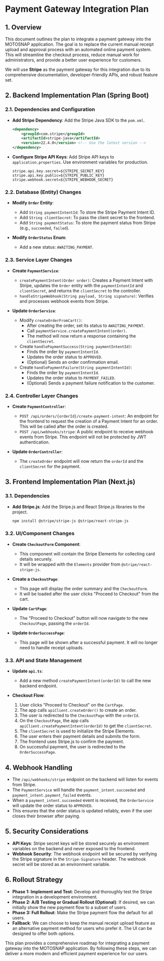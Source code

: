 
# Payment Gateway Integration Plan

## 1. Overview

This document outlines the plan to integrate a payment gateway into the MOTOSNAP application. The goal is to replace the current manual receipt upload and approval process with an automated online payment system. This will streamline the checkout process, reduce manual work for administrators, and provide a better user experience for customers.

We will use **Stripe** as the payment gateway for this integration due to its comprehensive documentation, developer-friendly APIs, and robust feature set.

## 2. Backend Implementation Plan (Spring Boot)

### 2.1. Dependencies and Configuration

*   **Add Stripe Dependency**: Add the Stripe Java SDK to the `pom.xml`.
    ```xml
    <dependency>
        <groupId>com.stripe</groupId>
        <artifactId>stripe-java</artifactId>
        <version>22.4.0</version> <!-- Use the latest version -->
    </dependency>
    ```
*   **Configure Stripe API Keys**: Add Stripe API keys to `application.properties`. Use environment variables for production.
    ```properties
    stripe.api.key.secret=${STRIPE_SECRET_KEY}
    stripe.api.key.public=${STRIPE_PUBLIC_KEY}
    stripe.webhook.secret=${STRIPE_WEBHOOK_SECRET}
    ```

### 2.2. Database (Entity) Changes

*   **Modify `Order` Entity**:
    *   Add `String paymentIntentId`: To store the Stripe Payment Intent ID.
    *   Add `String clientSecret`: To pass the client secret to the frontend.
    *   Add `String paymentStatus`: To store the payment status from Stripe (e.g., `succeeded`, `failed`).

*   **Modify `OrderStatus` Enum**:
    *   Add a new status: `AWAITING_PAYMENT`.

### 2.3. Service Layer Changes

*   **Create `PaymentService`**:
    *   `createPaymentIntent(Order order)`: Creates a Payment Intent with Stripe, updates the `Order` entity with the `paymentIntentId` and `clientSecret`, and returns the `clientSecret` to the controller.
    *   `handleStripeWebhook(String payload, String signature)`: Verifies and processes webhook events from Stripe.

*   **Update `OrderService`**:
    *   Modify `createOrderFromCart()`:
        *   After creating the order, set its status to `AWAITING_PAYMENT`.
        *   Call `paymentService.createPaymentIntent(order)`.
        *   The method will now return a response containing the `clientSecret`.
    *   Create `handlePaymentSuccess(String paymentIntentId)`:
        *   Finds the order by `paymentIntentId`.
        *   Updates the order status to `APPROVED`.
        *   (Optional) Sends an order confirmation email.
    *   Create `handlePaymentFailure(String paymentIntentId)`:
        *   Finds the order by `paymentIntentId`.
        *   Updates the order status to `PAYMENT_FAILED`.
        *   (Optional) Sends a payment failure notification to the customer.

### 2.4. Controller Layer Changes

*   **Create `PaymentController`**:
    *   `POST /api/orders/{orderId}/create-payment-intent`: An endpoint for the frontend to request the creation of a Payment Intent for an order. This will be called after the order is created.
    *   `POST /api/webhooks/stripe`: A public endpoint to receive webhook events from Stripe. This endpoint will not be protected by JWT authentication.

*   **Update `OrderController`**:
    *   The `createOrder` endpoint will now return the `orderId` and the `clientSecret` for the payment.

## 3. Frontend Implementation Plan (Next.js)

### 3.1. Dependencies

*   **Add Stripe.js**: Add the Stripe.js and React Stripe.js libraries to the project.
    ```bash
    npm install @stripe/stripe-js @stripe/react-stripe-js
    ```

### 3.2. UI/Component Changes

*   **Create `CheckoutForm` Component**:
    *   This component will contain the Stripe Elements for collecting card details securely.
    *   It will be wrapped with the `Elements` provider from `@stripe/react-stripe-js`.

*   **Create a `CheckoutPage`**:
    *   This page will display the order summary and the `CheckoutForm`.
    *   It will be loaded after the user clicks "Proceed to Checkout" from the cart.

*   **Update `CartPage`**:
    *   The "Proceed to Checkout" button will now navigate to the new `CheckoutPage`, passing the `orderId`.

*   **Update `OrderSuccessPage`**:
    *   This page will be shown after a successful payment. It will no longer need to handle receipt uploads.

### 3.3. API and State Management

*   **Update `api.ts`**:
    *   Add a new method `createPaymentIntent(orderId)` to call the new backend endpoint.

*   **Checkout Flow**:
    1.  User clicks "Proceed to Checkout" on the `CartPage`.
    2.  The app calls `apiClient.createOrder()` to create an order.
    3.  The user is redirected to the `CheckoutPage` with the `orderId`.
    4.  On the `CheckoutPage`, the app calls `apiClient.createPaymentIntent(orderId)` to get the `clientSecret`.
    5.  The `clientSecret` is used to initialize the Stripe Elements.
    6.  The user enters their payment details and submits the form.
    7.  The frontend uses Stripe.js to confirm the payment.
    8.  On successful payment, the user is redirected to the `OrderSuccessPage`.

## 4. Webhook Handling

*   The `/api/webhooks/stripe` endpoint on the backend will listen for events from Stripe.
*   The `PaymentService` will handle the `payment_intent.succeeded` and `payment_intent.payment_failed` events.
*   When a `payment_intent.succeeded` event is received, the `OrderService` will update the order status to `APPROVED`.
*   This ensures that the order status is updated reliably, even if the user closes their browser after paying.

## 5. Security Considerations

*   **API Keys**: Stripe secret keys will be stored securely as environment variables on the backend and never exposed to the frontend.
*   **Webhook Security**: The webhook endpoint will be secured by verifying the Stripe signature in the `Stripe-Signature` header. The webhook secret will be stored as an environment variable.

## 6. Rollout Strategy

*   **Phase 1: Implement and Test**: Develop and thoroughly test the Stripe integration in a development environment.
*   **Phase 2: A/B Testing or Gradual Rollout (Optional)**: If desired, we can initially show the new payment flow to a subset of users.
*   **Phase 3: Full Rollout**: Make the Stripe payment flow the default for all users.
*   **Fallback**: We can choose to keep the manual receipt upload feature as an alternative payment method for users who prefer it. The UI can be designed to offer both options.

This plan provides a comprehensive roadmap for integrating a payment gateway into the MOTOSNAP application. By following these steps, we can deliver a more modern and efficient payment experience for our users.
